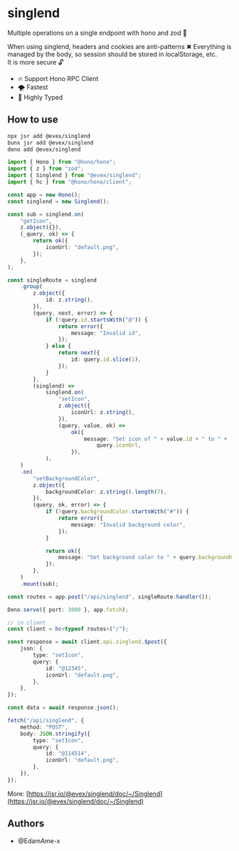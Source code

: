 # singlend

Multiple operations on a single endpoint with hono and zod 🚀

When using singlend, headers and cookies are anti-patterns ✖ Everything is
managed by the body, so session should be stored in localStorage, etc.\
It is more secure 🔓

- 🔥 Support Hono RPC Client
- 🌪️ Fastest
- 🧩 Highly Typed

## How to use

```bash
npx jsr add @evex/singlend
bunx jsr add @evex/singlend
deno add @evex/singlend
```

```ts
import { Hono } from "@hono/hono";
import { z } from "zod";
import { Singlend } from "@evex/singlend";
import { hc } from "@hono/hono/client";

const app = new Hono();
const singlend = new Singlend();

const sub = singlend.on(
	"getIcon",
	z.object({}),
	(_query, ok) => {
		return ok({
			iconUrl: "default.png",
		});
	},
);

const singleRoute = singlend
	.group(
		z.object({
			id: z.string(),
		}),
		(query, next, error) => {
			if (!query.id.startsWith("@")) {
				return error({
					message: "Invalid id",
				});
			} else {
				return next({
					id: query.id.slice(1),
				});
			}
		},
		(singlend) =>
			singlend.on(
				"setIcon",
				z.object({
					iconUrl: z.string(),
				}),
				(query, value, ok) =>
					ok({
						message: "Set icon of " + value.id + " to " +
							query.iconUrl,
					}),
			),
	)
	.on(
		"setBackgroundColor",
		z.object({
			backgroundColor: z.string().length(7),
		}),
		(query, ok, error) => {
			if (!query.backgroundColor.startsWith("#")) {
				return error({
					message: "Invalid background color",
				});
			}

			return ok({
				message: "Set background color to " + query.backgroundColor,
			});
		},
	)
	.mount(sub);

const routes = app.post("/api/singlend", singleRoute.handler());

Deno.serve({ port: 3000 }, app.fetch);

// in client
const client = hc<typeof routes>("/");

const response = await client.api.singlend.$post({
	json: {
		type: "setIcon",
		query: {
			id: "@12345",
			iconUrl: "default.png",
		},
	},
});

const data = await response.json();
```

```ts
fetch("/api/singlend", {
	method: "POST",
	body: JSON.stringify({
		type: "setIcon",
		query: {
			id: "@114514",
			iconUrl: "default.png",
		},
	}),
});
```

More:
[https://jsr.io/@evex/singlend/doc/~/Singlend](https://jsr.io/@evex/singlend/doc/~/Singlend)

## Authors
- @EdamAme-x 

